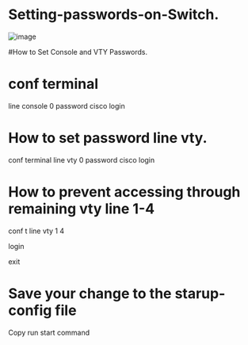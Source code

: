 # Setting-passwords-on-Switch.
![image](https://github.com/kulmiye73/Setting-passwords-on-Switch/assets/60412799/81b3e789-b2ce-459f-9bd5-831d23e40bb0)

 

#How to Set Console and VTY Passwords.

# conf terminal
line console 0
password cisco
login

# How to set password line vty.
conf terminal
line vty 0
password cisco
login
# How to prevent accessing through remaining vty line 1-4
conf t
line vty 1 4

login

exit
# Save your change to the starup-config file
Copy run start command
